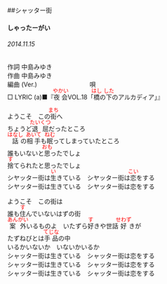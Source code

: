 <style type="text/css">
	ruby{
	    ruby-position: over;
	}
	ruby > rt{font-size: 12px;color:red;}
	p{font:16px;font-size: '楷体'}
</style>
##シャッター街
#### しゃったーがい
###### 2014.11.15


作詞     中島みゆき　　　　　   
作曲      中島みゆき  　　　   
編曲 (Ver.) 　　　　　　　　
唄  　　    
□ LYRIC (a)■『<ruby><rb>夜会</rb><rp>(</rp><rt>やかい</rt><rp>)</rp></ruby>VOL.18「<ruby><rb>橋</rb><rp>(</rp><rt>はし</rt><rp>)</rp></ruby>の<ruby><rb>下</rb><rp>(</rp><rt>した</rt><rp>)</rp></ruby>のアルカディア」』  
  
ようこそ　この<ruby><rb>街</rb><rp>(</rp><rt>まち</rt><rp>)</rp></ruby>へ  
ちょうど<ruby><rb>退屈</rb><rp>(</rp><rt>たいくつ</rt><rp>)</rp></ruby>だったところ  
<ruby><rb>話</rb><rp>(</rp><rt>はなし</rt><rp>)</rp></ruby>の<ruby><rb>相手</rb><rp>(</rp><rt>あいて</rt><rp>)</rp></ruby>も<ruby><rb>眠</rb><rp>(</rp><rt>ねむ</rt><rp>)</rp></ruby>ってしまっていたところ  
誰もいないと<ruby><rb>思</rb><rp>(</rp><rt>おも</rt><rp>)</rp></ruby>ったでしょ  
<ruby><rb>捨</rb><rp>(</rp><rt>す</rt><rp>)</rp></ruby>てられたと思ったでしょ  
シヤッター街は<ruby><rb>生</rb><rp>(</rp><rt>い</rt><rp>)</rp></ruby>きている　シヤッター街は<ruby><rb>恋</rb><rp>(</rp><rt>こい</rt><rp>)</rp></ruby>をする  
シヤッター街は生きている　シヤッター街は恋をする  
  
ようこそ　この街は  
誰も<ruby><rb>住</rb><rp>(</rp><rt>す</rt><rp>)</rp></ruby>んでいないはずの街  
<ruby><rb>案外</rb><rp>(</rp><rt>あんがい</rt><rp>)</rp></ruby>いるものよ　いたずら<ruby><rb>好</rb><rp>(</rp><rt>す</rt><rp>)</rp></ruby>きや世話<ruby><rb>好</rb><rp>(</rp><rt>せわず</rt><rp>)</rp></ruby>きが  
たずねびとは<ruby><rb>手品</rb><rp>(</rp><rt>てじな</rt><rp>)</rp></ruby>の中  
いるかいないか　いないかいるか  
シャッター街は生きている　シャッター街は恋をする  
シャッター街は生きている　シャッター街は恋をする  
シャッター街は生きている　シャッター街は恋をする  